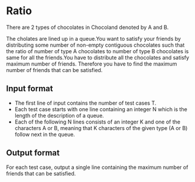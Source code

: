 # Ratio

There are 2 types of chocolates in Chocoland denoted by A and B.

The cholates are lined up in a queue.You want to satisfy your friends by distributing some number of non-empty contiguous chocolates such that the ratio of number of type A chocolates to number of type B chocolates is same for all the friends.You have to distribute all the chocolates and satisfy maximum number of friends.
Therefore you have to find the maximum number of friends that can be satisfied.

## Input format

- The first line of input contains the number of test cases T.
- Each test case starts with one line containing an integer N which is the length of the description of a queue.
- Each of the following N lines consists of an integer K and one of the characters A or B, meaning that K characters of the given type (A or B) follow next in the queue.

## Output format

For each test case, output a single line containing the maximum number of friends that can be satisfied.

